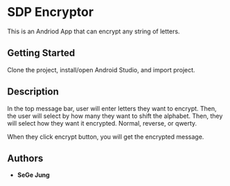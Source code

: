 # SDP Encryptor

This is an Andriod App that can encrypt any string of letters.

## Getting Started

Clone the project, install/open Android Studio, and import project. 

## Description

In the top message bar, user will enter letters they want to encrypt. 
Then, the user will select by how many they want to shift the alphabet. 
Then, they will select how they want it encrypted. Normal, reverse, or qwerty. 

When they click encrypt button, you will get the encrypted message. 

## Authors

* **SeGe Jung**
